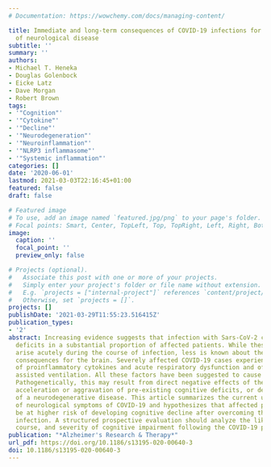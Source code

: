 ```yaml
---
# Documentation: https://wowchemy.com/docs/managing-content/

title: Immediate and long-term consequences of COVID-19 infections for the development
  of neurological disease
subtitle: ''
summary: ''
authors:
- Michael T. Heneka
- Douglas Golenbock
- Eicke Latz
- Dave Morgan
- Robert Brown
tags:
- '"Cognition"'
- '"Cytokine"'
- '"Decline"'
- '"Neurodegeneration"'
- '"Neuroinflammation"'
- '"NLRP3 inflammasome"'
- '"Systemic inflammation"'
categories: []
date: '2020-06-01'
lastmod: 2021-03-03T22:16:45+01:00
featured: false
draft: false

# Featured image
# To use, add an image named `featured.jpg/png` to your page's folder.
# Focal points: Smart, Center, TopLeft, Top, TopRight, Left, Right, BottomLeft, Bottom, BottomRight.
image:
  caption: ''
  focal_point: ''
  preview_only: false

# Projects (optional).
#   Associate this post with one or more of your projects.
#   Simply enter your project's folder or file name without extension.
#   E.g. `projects = ["internal-project"]` references `content/project/deep-learning/index.md`.
#   Otherwise, set `projects = []`.
projects: []
publishDate: '2021-03-29T11:55:23.516415Z'
publication_types:
- '2'
abstract: Increasing evidence suggests that infection with Sars-CoV-2 causes neurological
  deficits in a substantial proportion of affected patients. While these symptoms
  arise acutely during the course of infection, less is known about the possible long-term
  consequences for the brain. Severely affected COVID-19 cases experience high levels
  of proinflammatory cytokines and acute respiratory dysfunction and often require
  assisted ventilation. All these factors have been suggested to cause cognitive decline.
  Pathogenetically, this may result from direct negative effects of the immune reaction,
  acceleration or aggravation of pre-existing cognitive deficits, or de novo induction
  of a neurodegenerative disease. This article summarizes the current understanding
  of neurological symptoms of COVID-19 and hypothesizes that affected patients may
  be at higher risk of developing cognitive decline after overcoming the primary COVID-19
  infection. A structured prospective evaluation should analyze the likelihood, time
  course, and severity of cognitive impairment following the COVID-19 pandemic.
publication: "*Alzheimer's Research & Therapy*"
url_pdf: https://doi.org/10.1186/s13195-020-00640-3
doi: 10.1186/s13195-020-00640-3
---
```

